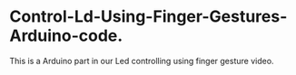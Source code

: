 # Control-Ld-Using-Finger-Gestures-Arduino-code.
This is a Arduino part in our Led controlling using finger gesture video.
